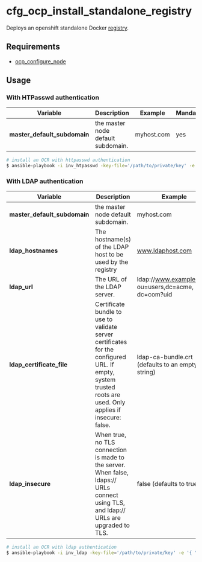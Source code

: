 # cfg_ocp_install_standalone_registry

Deploys an openshift standalone Docker [registry](https://docs.openshift.com/container-platform/3.6/install_config/install/stand_alone_registry.html).


## Requirements

- [ocp_configure_node](https://github.com/prometeo-cloud/ocp_configure_node)

## Usage

### With HTPasswd authentication


| Variable  | Description  | Example | Mandatory |
|---|---|---|---|
|**master_default_subdomain**| the master node default subdomain. | myhost.com | yes |

```bash
# install an OCR with httpasswd authentication
$ ansible-playbook -i inv_htpasswd -key-file='/path/to/private/key' -e '{ "master_default_subdomain":"localhost" }'
```

### With LDAP authentication


| Variable  | Description  | Example | Mandatory |
|---|---|---|---|
|**master_default_subdomain**| the master node default subdomain. | myhost.com | yes |
| **ldap_hostnames** | The hostname(s) of the LDAP host to be used by the registry | www.ldaphost.com | yes |
| **ldap_url** | The URL of the LDAP server. |  ldap://www.example.com/ ou=users,dc=acme, dc=com?uid | yes |
| **ldap_certificate_file** | Certificate bundle to use to validate server certificates for the configured URL. If empty, system trusted roots are used. Only applies if insecure: false. | ldap-ca-bundle.crt (defaults to an empty string)| no |
| **ldap_insecure** | When true, no TLS connection is made to the server. When false, ldaps:// URLs connect using TLS, and ldap:// URLs are upgraded to TLS. | false (defaults to true) | no |

```bash
# install an OCR with ldap authentication
$ ansible-playbook -i inv_ldap -key-file='/path/to/private/key' -e '{ "master_default_subdomain":"localhost", "ldap_certificate_file":"", "ldap_insecure":"no", "ldap_url":"ldap://www.example.com/ou=users,dc=acme,dc=com?uid" }'
```
